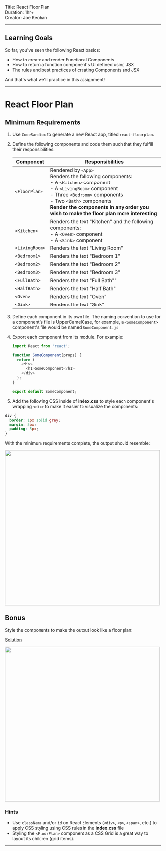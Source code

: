 Title: React Floor Plan<br>
Duration: 1hr+ <br>
Creator:  Joe Keohan<br>

---


## Learning Goals

So far, you've seen the following React basics:

* How to create and render Functional Components
* How to return a function component's UI defined using JSX
* The rules and best practices of creating Components and JSX

And that's what we'll practice in this assignment!

---

# React Floor Plan

## Minimum Requirements

1. Use `CodeSandbox` to generate a new React app, titled `react-floorplan`.  

1. Define the following components and code them such that they fulfill their responsibilities:

	| Component | Responsibilities |
	|---|---|
	| `<FloorPlan>` | Rendered by `<App>`<br>Renders the following components:<br>- A `<Kitchen>` component<br>- A `<LivingRoom>` component<br>- Three `<Bedroom>` components<br>- Two `<Bath>` components<br>**Render the components in any order you wish to make the floor plan more interesting** |
	| `<Kitchen>` | Renders the text "Kitchen" and the following components:<br>- A `<Oven>` component<br>- A `<Sink>` component |
	| `<LivingRoom>` | Renders the text "Living Room" |
	| `<Bedroom1>` | Renders the text "Bedroom 1"|
    | `<Bedroom2>` | Renders the text "Bedroom 2"|
    | `<Bedroom3>` | Renders the text "Bedroom 3"|
	| `<FullBath>` | Renders the text "Full Bath"" |
    | `<HalfBath>` | Renders the text "Half Bath" |
	| `<Oven>` | Renders the text "Oven" |
	| `<Sink>` | Renders the text "Sink" |

1. Define each component in its own file. The naming convention to use for a component's file is UpperCamelCase, for example, a `<SomeComponent>` component's file would be named `SomeComponent.js`

1. Export each component from its module. For example:

	```js
	import React from 'react';
	
	function SomeComponent(props) {
	  return (
	    <div>
	      <h1>SomeComponent</h1>
	    </div>
	  );
	}
	
	export default SomeComponent;
	```

1. Add the following CSS inside of **index.css** to style each component's wrapping `<div>` to make it easier to visualize the components:

```css
div {
  border: 1px solid grey;
  margin: 5px;
  padding: 5px;
}
```

With the minimum requirements complete, the output should resemble:

<img src="https://i.imgur.com/g0T8RNK.png" width=500/>


## Bonus

Style the components to make the output look like a floor plan:

[Solution](https://z3qii.csb.app/)

<img src="https://i.imgur.com/NhRcNrk.png" width=500>

### Hints

* Use `className` and/or `id` on React Elements (`<div>`, `<p>`, `<span>`, etc.) to apply CSS styling using CSS rules in the **index.css** file.
* Styling the `<FloorPlan>` component as a CSS Grid is a great way to layout its children (grid items).


---
